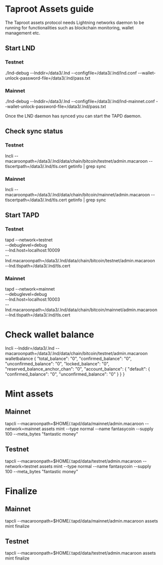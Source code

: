 # Taproot Assets guide

The Taproot assets protocol needs Lightning networks daemon to be running for functionalities such as blockchain monitoring, wallet management etc.

## Start LND

### Testnet
./lnd-debug --lnddir=/data3/.lnd --configfile=/data3/.lnd/lnd.conf --wallet-unlock-password-file=/data3/.lnd/pass.txt

### Mainnet
./lnd-debug --lnddir=/data3/.lnd --configfile=/data3/.lnd/lnd-mainnet.conf --wallet-unlock-password-file=/data3/.lnd/pass.txt

Once the LND daemon has synced you can start the TAPD daemon. 

## Check sync status

### Testnet
lncli --macaroonpath=/data3/.lnd/data/chain/bitcoin/testnet/admin.macaroon --tlscertpath=/data3/.lnd/tls.cert getinfo | grep sync

### Mainnet
lncli --macaroonpath=/data3/.lnd/data/chain/bitcoin/mainnet/admin.macaroon --tlscertpath=/data3/.lnd/tls.cert getinfo | grep sync

## Start TAPD

### Testnet
tapd --network=testnet \
--debuglevel=debug \
--lnd.host=localhost:10009 \
--lnd.macaroonpath=/data3/.lnd/data/chain/bitcoin/testnet/admin.macaroon \
--lnd.tlspath=/data3/.lnd/tls.cert

### Mainnet
tapd --network=mainnet \
--debuglevel=debug \
--lnd.host=localhost:10003 \
--lnd.macaroonpath=/data3/.lnd/data/chain/bitcoin/mainnet/admin.macaroon \
--lnd.tlspath=/data3/.lnd/tls.cert


# Check wallet balance
lncli --lnddir=/data3/.lnd --macaroonpath=/data3/.lnd/data/chain/bitcoin/testnet/admin.macaroon walletbalance
{
    "total_balance":  "0",
    "confirmed_balance":  "0",
    "unconfirmed_balance":  "0",
    "locked_balance":  "0",
    "reserved_balance_anchor_chan":  "0",
    "account_balance":  {
        "default":  {
            "confirmed_balance":  "0",
            "unconfirmed_balance":  "0"
        }
    }
}

# Mint assets

## Mainnet
tapcli --macaroonpath=$HOME/.tapd/data/mainnet/admin.macaroon --network=mainnet  assets mint --type normal --name fantasycoin --supply 100 --meta_bytes "fantastic money"

## Testnet
 tapcli --macaroonpath=$HOME/.tapd/data/testnet/admin.macaroon --network=testnet  assets mint --type normal --name fantasycoin --supply 100 --meta_bytes "fantastic money"

# Finalize 

## Mainnet
tapcli --macaroonpath=$HOME/.tapd/data/mainnet/admin.macaroon assets mint finalize

## Testnet
tapcli --macaroonpath=$HOME/.tapd/data/testnet/admin.macaroon assets mint finalize
